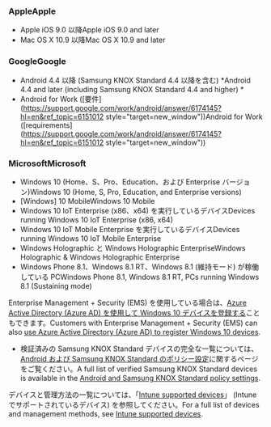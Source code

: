 

### <a name="apple"></a><span data-ttu-id="077d2-101">Apple</span><span class="sxs-lookup"><span data-stu-id="077d2-101">Apple</span></span>
  - <span data-ttu-id="077d2-102">Apple iOS 9.0 以降</span><span class="sxs-lookup"><span data-stu-id="077d2-102">Apple iOS 9.0 and later</span></span>
  - <span data-ttu-id="077d2-103">Mac OS X 10.9 以降</span><span class="sxs-lookup"><span data-stu-id="077d2-103">Mac OS X 10.9 and later</span></span>

### <a name="google"></a><span data-ttu-id="077d2-104">Google</span><span class="sxs-lookup"><span data-stu-id="077d2-104">Google</span></span>
  - <span data-ttu-id="077d2-105">Android 4.4 以降 (Samsung KNOX Standard 4.4 以降を含む) *</span><span class="sxs-lookup"><span data-stu-id="077d2-105">Android 4.4 and later (including Samsung KNOX Standard 4.4 and higher) *</span></span>
  - <span data-ttu-id="077d2-106">Android for Work ([要件](https://support.google.com/work/android/answer/6174145?hl=en&ref_topic=6151012 style="target=new_window"))</span><span class="sxs-lookup"><span data-stu-id="077d2-106">Android for Work ([requirements](https://support.google.com/work/android/answer/6174145?hl=en&ref_topic=6151012 style="target=new_window"))</span></span>

### <a name="microsoft"></a><span data-ttu-id="077d2-107">Microsoft</span><span class="sxs-lookup"><span data-stu-id="077d2-107">Microsoft</span></span>
  - <span data-ttu-id="077d2-108">Windows 10 (Home、S、Pro、Education、および Enterprise バージョン)</span><span class="sxs-lookup"><span data-stu-id="077d2-108">Windows 10 (Home, S, Pro, Education, and Enterprise versions)</span></span>
  - <span data-ttu-id="077d2-109">[Windows] 10 Mobile</span><span class="sxs-lookup"><span data-stu-id="077d2-109">Windows 10 Mobile</span></span>
  - <span data-ttu-id="077d2-110">Windows 10 IoT Enterprise (x86、x64) を実行しているデバイス</span><span class="sxs-lookup"><span data-stu-id="077d2-110">Devices running Windows 10 IoT Enterprise (x86, x64)</span></span>
  - <span data-ttu-id="077d2-111">Windows 10 IoT Mobile Enterprise を実行しているデバイス</span><span class="sxs-lookup"><span data-stu-id="077d2-111">Devices running Windows 10 IoT Mobile Enterprise</span></span>
  - <span data-ttu-id="077d2-112">Windows Holographic と Windows Holographic Enterprise</span><span class="sxs-lookup"><span data-stu-id="077d2-112">Windows Holographic & Windows Holographic Enterprise</span></span>
  - <span data-ttu-id="077d2-113">Windows Phone 8.1、Windows 8.1 RT、Windows 8.1 (維持モード) が稼働している PC</span><span class="sxs-lookup"><span data-stu-id="077d2-113">Windows Phone 8.1, Windows 8.1 RT, PCs running Windows 8.1 (Sustaining mode)</span></span>

<span data-ttu-id="077d2-114">Enterprise Management + Security (EMS) を使用している場合は、[Azure Active Directory (Azure AD) を使用して Windows 10 デバイスを登録する](/intune-classic/deploy-use/set-up-windows-device-management-with-microsoft-intune#azure-active-directory-enrollment)こともできます。</span><span class="sxs-lookup"><span data-stu-id="077d2-114">Customers with Enterprise Management + Security  (EMS) can also [use Azure Active Directory (Azure AD) to register Windows 10 devices](/intune-classic/deploy-use/set-up-windows-device-management-with-microsoft-intune#azure-active-directory-enrollment).</span></span>

* <span data-ttu-id="077d2-115">検証済みの Samsung KNOX Standard デバイスの完全な一覧については、[Android および Samsung KNOX Standard のポリシー設定](/intune-classic/android-policy-settings-in-microsoft-intune.md#supported-samsung-knox-standard-devices)に関するページをご覧ください。</span><span class="sxs-lookup"><span data-stu-id="077d2-115">A full list of verified Samsung KNOX Standard devices is available in the [Android and Samsung KNOX Standard policy settings](/intune-classic/android-policy-settings-in-microsoft-intune.md#supported-samsung-knox-standard-devices).</span></span>

<span data-ttu-id="077d2-116">デバイスと管理方法の一覧については、「[Intune supported devices](/intune/supported-devices-browsers#intune-supported-devices)」 (Intune でサポートされているデバイス) を参照してください。</span><span class="sxs-lookup"><span data-stu-id="077d2-116">For a full list of devices and management methods, see [Intune supported devices](/intune/supported-devices-browsers#intune-supported-devices).</span></span>
